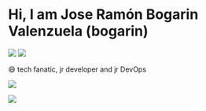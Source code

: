 
# Hi, I am Jose Ramón Bogarin Valenzuela (bogarin)
[![](https://vistr.dev/badge?repo=bogarin.bogarin&corners=square)](https://github.com/Elfocrash/vistr.dev)
[![](https://img.shields.io/badge/-@bogarin-%23181717?style=flat-square&logo=github)](https://github.com/bogarin)

😄 tech fanatic, jr developer and jr DevOps


[![](https://github-readme-stats.vercel.app/api?username=bogarin&show_icons=true&theme=radical)](https://github.com/anuraghazra/github-readme-stats) 

[![](https://github-readme-stats.vercel.app/api/top-langs/?username=bogarin&theme=radical)](https://github.com/anuraghazra/github-readme-stats)
<!--
**bogarin/bogarin** is a ✨ _special_ ✨ repository because its `README.md` (this file) appears on your GitHub profile.

Here are some ideas to get you started:

- 🔭 I’m currently working on ...
- 🌱 I’m currently learning ...
- 👯 I’m looking to collaborate on ...
- 🤔 I’m looking for help with ...
- 💬 Ask me about ...
- 📫 How to reach me: ...
- 😄 Pronouns: ...
- ⚡ Fun fact: ...
-->
